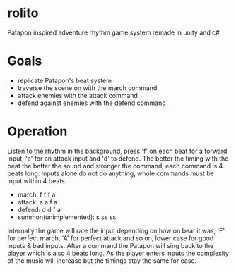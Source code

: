 # rolito
Patapon inspired adventure rhythm game system remade in unity and c#

# Goals
- replicate Patapon's beat system
- traverse the scene on with the march command
- attack enemies with the attack command
- defend against enemies with the defend command

# Operation
Listen to the rhythm in the background, press 'f' on each beat for a forward input, 'a' for an attack input and 'd' to defend. The better the timing with the beat the better the sound and stronger the command, each command is 4 beats long. Inputs alone do not do anything, whole commands must be input within 4 beats.

- march: f f f a
- attack: a a f a
- defend: d d f a
- summon(unimplemented): s ss ss 

Internally the game will rate the input depending on how on beat it was, 'F' for perfect march, 'A' for perfect attack and so on, lower case for good inputs & bad inputs.
After a command the Patapon will sing back to the player which is also 4 beats long.
As the player enters inputs the complexity of the music will increase but the timings stay the same for ease.
